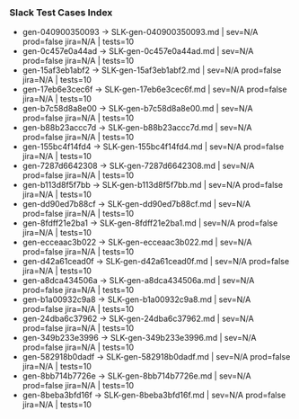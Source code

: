 ### Slack Test Cases Index

- gen-040900350093 → SLK-gen-040900350093.md | sev=N/A prod=false jira=N/A | tests=10
- gen-0c457e0a44ad → SLK-gen-0c457e0a44ad.md | sev=N/A prod=false jira=N/A | tests=10
- gen-15af3eb1abf2 → SLK-gen-15af3eb1abf2.md | sev=N/A prod=false jira=N/A | tests=10
- gen-17eb6e3cec6f → SLK-gen-17eb6e3cec6f.md | sev=N/A prod=false jira=N/A | tests=10
- gen-b7c58d8a8e00 → SLK-gen-b7c58d8a8e00.md | sev=N/A prod=false jira=N/A | tests=10
- gen-b88b23accc7d → SLK-gen-b88b23accc7d.md | sev=N/A prod=false jira=N/A | tests=10
- gen-155bc4f14fd4 → SLK-gen-155bc4f14fd4.md | sev=N/A prod=false jira=N/A | tests=10
- gen-7287d6642308 → SLK-gen-7287d6642308.md | sev=N/A prod=false jira=N/A | tests=10
- gen-b113d8f5f7bb → SLK-gen-b113d8f5f7bb.md | sev=N/A prod=false jira=N/A | tests=10
- gen-dd90ed7b88cf → SLK-gen-dd90ed7b88cf.md | sev=N/A prod=false jira=N/A | tests=10
- gen-8fdff21e2ba1 → SLK-gen-8fdff21e2ba1.md | sev=N/A prod=false jira=N/A | tests=10
- gen-ecceaac3b022 → SLK-gen-ecceaac3b022.md | sev=N/A prod=false jira=N/A | tests=10
- gen-d42a61cead0f → SLK-gen-d42a61cead0f.md | sev=N/A prod=false jira=N/A | tests=10
- gen-a8dca434506a → SLK-gen-a8dca434506a.md | sev=N/A prod=false jira=N/A | tests=10
- gen-b1a00932c9a8 → SLK-gen-b1a00932c9a8.md | sev=N/A prod=false jira=N/A | tests=10
- gen-24dba6c37962 → SLK-gen-24dba6c37962.md | sev=N/A prod=false jira=N/A | tests=10
- gen-349b233e3996 → SLK-gen-349b233e3996.md | sev=N/A prod=false jira=N/A | tests=10
- gen-582918b0dadf → SLK-gen-582918b0dadf.md | sev=N/A prod=false jira=N/A | tests=10
- gen-8bb714b7726e → SLK-gen-8bb714b7726e.md | sev=N/A prod=false jira=N/A | tests=10
- gen-8beba3bfd16f → SLK-gen-8beba3bfd16f.md | sev=N/A prod=false jira=N/A | tests=10

